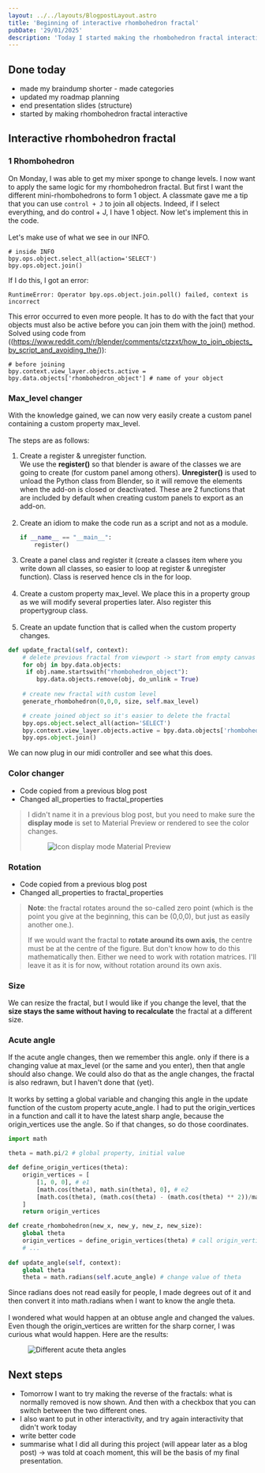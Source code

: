 ```yaml
---
layout: ../../layouts/BlogpostLayout.astro
title: 'Beginning of interactive rhombohedron fractal'
pubDate: '29/01/2025'
description: 'Today I started making the rhombohedron fractal interactive.'
---
```

## Done today
- made my braindump shorter - made categories
- updated my roadmap planning
- end presentation slides (structure)
- started by making rhombohedron fractal interactive

## Interactive rhombohedron fractal
### 1 Rhombohedron
On Monday, I was able to get my mixer sponge to change levels. I now want to apply the same logic for my rhombohedron fractal. But first I want the different mini-rhombohedrons to form 1 object. A classmate gave me a tip that you can use `control + J` to join all objects. Indeed, if I select everything, and do control + J, I have 1 object. Now let's implement this in the code.
\
\
Let's make use of what we see in our INFO.
```
# inside INFO
bpy.ops.object.select_all(action='SELECT')
bpy.ops.object.join()
```
If I do this, I got an error:
```
RuntimeError: Operator bpy.ops.object.join.poll() failed, context is incorrect
```
This error occurred to even more people. It has to do with the fact that your objects must also be active before you can join them with the join() method. Solved using code from ((https://www.reddit.com/r/blender/comments/ctzzxt/how_to_join_objects_by_script_and_avoiding_the/)):
```
# before joining
bpy.context.view_layer.objects.active = bpy.data.objects['rhombohedron_object'] # name of your object
```
### Max_level changer
With the knowledge gained, we can now very easily create a custom panel containing a custom property max_level. 
\
\
The steps are as follows:
1. Create a register & unregister function. 
    \
    We use the **register()** so that blender is aware of the classes we are going to create (for custom panel among others). **Unregister()** is used to unload the Python class from Blender, so it will remove the elements when the add-on is closed or deactivated. These are 2 functions that are included by default when creating custom panels to export as an add-on.
<br><br>
2. Create an idiom to make the code run as a script and not as a module.
    ```python
    if __name__ == "__main__":
        register()
    ```
3. Create a panel class and register it (create a classes item where you write down all classes, so easier to loop at register & unregister function). Class is reserved hence cls in the for loop.
<br><br>
4. Create a custom property max_level. We place this in a property group as we will modify several properties later. Also register this propertygroup class.
<br><br>
5. Create an update function that is called when the custom property changes. 

```python
def update_fractal(self, context):
    # delete previous fractal from viewport -> start from empty canvas
    for obj in bpy.data.objects:
     if obj.name.startswith("rhombohedron_object"):
        bpy.data.objects.remove(obj, do_unlink = True)
    
    # create new fractal with custom level
    generate_rhombohedron(0,0,0, size, self.max_level)

    # create joined object so it's easier to delete the fractal
    bpy.ops.object.select_all(action='SELECT')
    bpy.context.view_layer.objects.active = bpy.data.objects['rhombohedron_object']
    bpy.ops.object.join()
```
We can now plug in our midi controller and see what this does.
### Color changer
- Code copied from a previous blog post
- Changed all_properties to fractal_properties

> I didn't name it in a previous blog post, but you need to make sure the **display mode** is set to Material Preview or rendered to see the color changes.
><figure>
>   <img src="/week4/display_method.png" alt="Icon display mode Material Preview" title="Icon Material Preview mode">
></figure>

### Rotation
- Code copied from a previous blog post
- Changed all_properties to fractal_properties
> **Note**: the fractal rotates around the so-called zero point (which is the point you give at the beginning, this can be (0,0,0), but just as easily another one.).
>
> If we would want the fractal to **rotate around its own axis**, the centre must be at the centre of the figure. But don't know how to do this mathematically then. Either we need to work with rotation matrices. I'll leave it as it is for now, without rotation around its own axis.

### Size
We can resize the fractal, but I would like if you change the level, that the **size stays the same without having to recalculate** the fractal at a different size.

### Acute angle
If the acute angle changes, then we remember this angle. only if there is a changing value at max_level (or the same and you enter), then that angle should also change.
We could also do that as the angle changes, the fractal is also redrawn, but I haven't done that (yet).
\
\
It works by setting a global variable and changing this angle in the update function of the custom property acute_angle.
I had to put the origin_vertices in a function and call it to have the latest sharp angle, because the origin_vertices use the angle. So if that changes, so do those coordinates.
```python
import math

theta = math.pi/2 # global property, initial value

def define_origin_vertices(theta):
    origin_vertices = [
        [1, 0, 0], # e1
        [math.cos(theta), math.sin(theta), 0], # e2
        [math.cos(theta), (math.cos(theta) - (math.cos(theta) ** 2))/math.sin(theta), (math.sqrt(1 - 3 * math.cos(theta) ** 2 + 2 * math.cos(theta)**3))/math.sin(theta)] # e3
    ]
    return origin_vertices

def create_rhombohedron(new_x, new_y, new_z, new_size):
    global theta
    origin_vertices = define_origin_vertices(theta) # call origin_vertices with newest theta
    # ...
   
def update_angle(self, context):
    global theta
    theta = math.radians(self.acute_angle) # change value of theta
```
Since radians does not read easily for people, I made degrees out of it and then convert it into math.radians when I want to know the angle theta. 
\
\
I wondered what would happen at an obtuse angle and changed the values. Even though the origin_vertices are written for the sharp corner, I was curious what would happen. Here are the results:
<figure>   
    <img src="/week4/different_theta_angle.svg" alt="Different acute theta angles" title="Different acute angles">
</figure>

## Next steps
- Tomorrow I want to try making the reverse of the fractals: what is normally removed is now shown. And then with a checkbox that you can switch between the two different ones. 
- I also want to put in other interactivity, and try again interactivity that didn't work today
- write better code 
- summarise what I did all during this project (will appear later as a blog post) -> was told at coach moment, this will be the basis of my final presentation.
